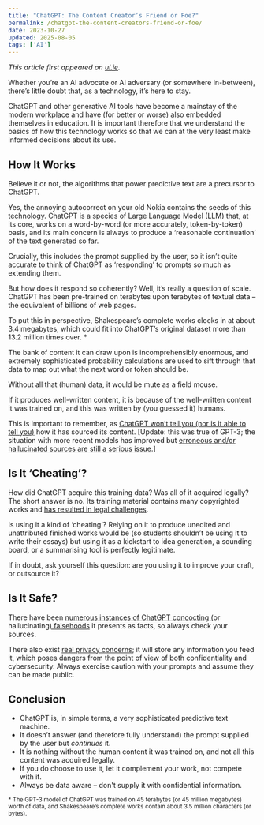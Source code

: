 ```yaml
---
title: "ChatGPT: The Content Creator’s Friend or Foe?"
permalink: /chatgpt-the-content-creators-friend-or-foe/
date: 2023-10-27
updated: 2025-08-05
tags: ['AI']
---
```


_This article first appeared on [ul.ie](https://www.ul.ie/marketing-and-communications/articles/chatgpt-the-content-creators-friend-or-foe)._

Whether you’re an AI advocate or AI adversary (or somewhere in-between), there’s little doubt that, as a technology, it’s here to stay.

ChatGPT and other generative AI tools have become a mainstay of the modern workplace and have (for better or worse) also embedded themselves in education. It is important therefore that we understand the basics of how this technology works so that we can at the very least make informed decisions about its use.

## How It Works

Believe it or not, the algorithms that power predictive text are a precursor to ChatGPT.

Yes, the annoying autocorrect on your old Nokia contains the seeds of this technology. ChatGPT is a species of Large Language Model (LLM) that, at its core, works on a word-by-word (or more accurately, token-by-token) basis, and its main concern is always to produce a ‘reasonable continuation’ of the text generated so far. 

Crucially, this includes the prompt supplied by the user, so it isn’t quite accurate to think of ChatGPT as ‘responding’ to prompts so much as extending them.

But how does it respond so coherently? Well, it’s really a question of scale. ChatGPT has been pre-trained on terabytes upon terabytes of textual data – the equivalent of billions of web pages.

To put this in perspective, Shakespeare’s complete works clocks in at about 3.4 megabytes, which could fit into ChatGPT’s original dataset more than 13.2 million times over. \*

The bank of content it can draw upon is incomprehensibly enormous, and extremely sophisticated probability calculations are used to sift through that data to map out what the next word or token should be. 

Without all that (human) data, it would be mute as a field mouse.

If it produces well-written content, it is because of the well-written content it was trained on, and this was written by (you guessed it) humans.

This is important to remember, as [ChatGPT won’t tell you (nor is it able to tell you)](https://blogs.library.duke.edu/blog/2023/03/09/chatgpt-and-fake-citations/) how it has sourced its content. \[Update: this was true of GPT-3; the situation with more recent models has improved but [erroneous and/or hallucinated sources are still a serious issue](https://faceprep.medium.com/the-citation-illusion-what-chatgpts-fabricated-sources-mean-for-science-2004a9aea1c0).\]

## Is It ‘Cheating’?

How did ChatGPT acquire this training data? Was all of it acquired legally? The short answer is no. Its training material contains many copyrighted works and [has resulted in legal challenges](https://www.esquire.com/entertainment/books/a45262718/george-rr-martin-chatgpt-open-ai-lawsuit/).

Is using it a kind of ‘cheating’? Relying on it to produce unedited and unattributed finished works would be (so students shouldn’t be using it to write their essays) but using it as a kickstart to idea generation, a sounding board, or a summarising tool is perfectly legitimate.

If in doubt, ask yourself this question: are you using it to improve your craft, or outsource it?

## Is It Safe?

There have been [numerous instances of ChatGPT concocting (](https://www.nytimes.com/2023/02/08/technology/ai-chatbots-disinformation.html)or hallucinating[) falsehoods](https://www.nytimes.com/2023/02/08/technology/ai-chatbots-disinformation.html) it presents as facts, so always check your sources.

There also exist [real privacy concerns](https://www.makeuseof.com/chatgpt-privacy-issues/); it will store any information you feed it, which poses dangers from the point of view of both confidentiality and cybersecurity. Always exercise caution with your prompts and assume they can be made public. 

## Conclusion

- ChatGPT is, in simple terms, a very sophisticated predictive text machine.
- It doesn’t answer (and therefore fully understand) the prompt supplied by the user but _continues_ it.
- It is nothing without the human content it was trained on, and not all this content was acquired legally.
- If you do choose to use it, let it complement your work, not compete with it.
- Always be data aware – don't supply it with confidential information.

<small>\* The GPT-3 model of ChatGPT was trained on 45 terabytes (or 45 million megabytes) worth of data, and Shakespeare’s complete works contain about 3.5 million characters (or bytes).</small>
